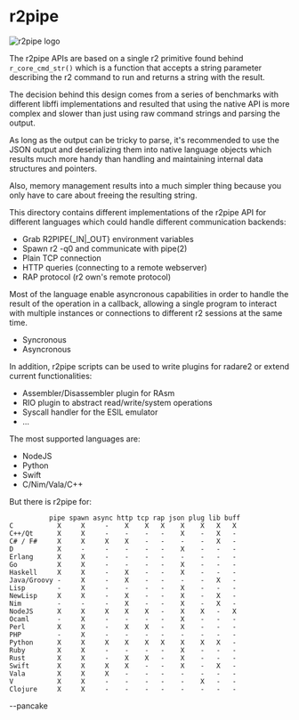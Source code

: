 r2pipe
======

![r2pipe logo](https://raw.githubusercontent.com/radare/radare2-r2pipe/master/r2pipe.png)

The r2pipe APIs are based on a single r2 primitive found behind `r_core_cmd_str()`
which is a function that accepts a string parameter describing the r2 command to
run and returns a string with the result.

The decision behind this design comes from a series of benchmarks with different
libffi implementations and resulted that using the native API is more complex and
slower than just using raw command strings and parsing the output.

As long as the output can be tricky to parse, it's recommended to use the JSON
output and deserializing them into native language objects which results much more
handy than handling and maintaining internal data structures and pointers.

Also, memory management results into a much simpler thing because you only have
to care about freeing the resulting string.

This directory contains different implementations of the r2pipe API for different
languages which could handle different communication backends:

  * Grab R2PIPE{_IN|_OUT} environment variables
  * Spawn r2 -q0 and communicate with pipe(2)
  * Plain TCP connection
  * HTTP queries (connecting to a remote webserver)
  * RAP protocol (r2 own's remote protocol)

Most of the language enable asyncronous capabilities in order to handle the result
of the operation in a callback, allowing a single program to interact with multiple
instances or connections to different r2 sessions at the same time.

  * Syncronous
  * Asyncronous

In addition, r2pipe scripts can be used to write plugins for radare2 or extend current functionalities:

  * Assembler/Disassembler plugin for RAsm
  * RIO plugin to abstract read/write/system operations
  * Syscall handler for the ESIL emulator
  * ...

The most supported languages are:

  * NodeJS
  * Python
  * Swift
  * C/Nim/Vala/C++

But there is r2pipe for:

	          pipe spawn async http tcp rap json plug lib buff
	C           X     X     -    X    X   X    X    X   X   X
	C++/Qt      X     X     -    -    -   -    X    -   X   -
	C# / F#     X     X     X    X    -   -    -    -   X   -
	D           X     -     -    -    -   -    X    -   -   -
	Erlang      X     X     -    -    -   -    -    -   -   -
	Go          X     X     -    -    -   -    X    -   -   -
	Haskell     X     X     -    X    -   -    X    -   -   -
	Java/Groovy -     X     -    X    -   -    -    -   X   -
	Lisp        -     X     -    -    -   -    X    -   -   -
	NewLisp     X     X     -    X    -   -    X    -   X   -
	Nim         -     -     -    X    -   -    X    -   X   -
	NodeJS      X     X     X    X    X   -    X    X   -   X
	Ocaml       -     X     -    -    -   -    X    -   -   -
	Perl        X     X     -    X    X   -    X    -   -   -
	PHP         -     X     -    -    -   -    -    -   -   -
	Python      X     X     X    X    X   X    X    X   X   -
	Ruby        X     X     -    -    -   -    X    -   -   -
	Rust        X     X     -    X    X   -    X    -   -   -
	Swift       X     X     X    X    -   -    X    -   X   -
	Vala        X     X     X    -    -   -    -    -   -   -
	V           X     X     -    -    -   -    -    X   -   -
	Clojure     X     X     -    -    -   -    -    -   -   -

--pancake
